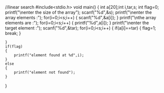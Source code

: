 
//linear search 
#include<stdio.h>
void main()
{
    int a[20];int i,tar,s; int flag=0;
    printf("\nenter the size of the array");
    scanf("%d",&s);
    printf("\nenter the array elements :");
    for(i=0;i<s;i++)
    {
        scanf("%d",&a[i]);
    }
    printf("\nthe array elements are :");
    for(i=0;i<s;i++)
    {
        printf("%d",a[i]);
    }
    printf("\nenter the target element :");
    scanf("%d",&tar);
    for(i=0;i<s;i++)
    {
        if(a[i]==tar)
        {
            flag=1;
            break;
        }
      
    }
    if(flag)
    {
        printf("element found at %d",i);
    }
    else
    {
        printf("element not found");
    }
}
